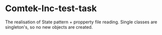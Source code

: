 # Comtek-Inc-test-task

The realisation of State pattern + propperty file reading. Single classes are singleton's, so no new objects are created. 


